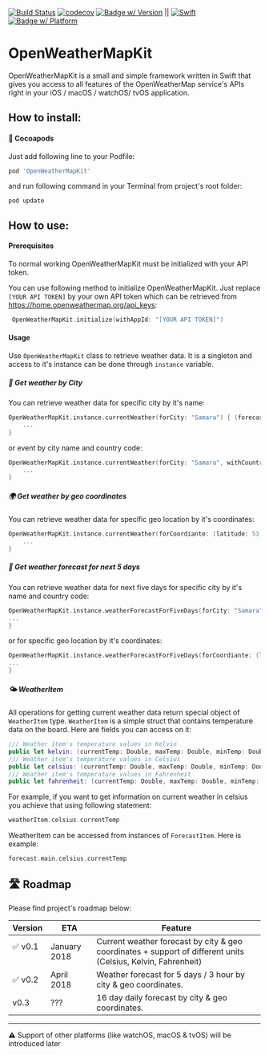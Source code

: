 [![Build Status](https://travis-ci.org/anverbogatov/OpenWeatherMapKit.svg?branch=master)](https://travis-ci.org/anverbogatov/OpenWeatherMapKit)
[![codecov](https://codecov.io/gh/anverbogatov/OpenWeatherMapKit/branch/master/graph/badge.svg)](https://codecov.io/gh/anverbogatov/OpenWeatherMapKit)
[![Badge w/ Version](https://cocoapod-badges.herokuapp.com/v/OpenWeatherMapKit/badge.png)](https://cocoadocs.org/docsets/OpenWeatherMapKit)
||
[![Swift](https://img.shields.io/badge/swift-4.2-orange.svg)](https://img.shields.io/badge/swift-4.2-orange.svg)
[![Badge w/ Platform](https://cocoapod-badges.herokuapp.com/p/OpenWeatherMapKit/badge.svg)](https://cocoadocs.org/docsets/OpenWeatherMapKit)

# OpenWeatherMapKit
OpenWeatherMapKit is a small and simple framework written in Swift that gives you access to all features of the OpenWeatherMap service's APIs right in your iOS / macOS / watchOS/ tvOS application.

## How to install:

#### 🥥 Cocoapods
Just add following line to your Podfile:
```ruby
pod 'OpenWeatherMapKit'
```
and run following command in your Terminal from project's root folder:
```shell
pod update
```

## How to use:

#### Prerequisites
To normal working OpenWeatherMapKit must be initialized with your API token.

You can use following method to initialize OpenWeatherMapKit. Just replace `[YOUR API TOKEN]` by your own API token which can be retrieved from https://home.openweathermap.org/api_keys:
```swift
 OpenWeatherMapKit.initialize(withAppId: "[YOUR API TOKEN]")
```

#### Usage
Use `OpenWeatherMapKit` class to retrieve weather data. It is a singleton and access to it's instance can be done through `instance` variable.

##### 🌇 Get weather by City
You can retrieve weather data for specific city by it's name:
```swift
OpenWeatherMapKit.instance.currentWeather(forCity: "Samara") { (forecast, error) in
    ...
}
```
or event by city name and country code:
```swift
OpenWeatherMapKit.instance.currentWeather(forCity: "Samara", withCountryCode: "ru") { (forecast, error) in
    ...
}
```

##### 🌍 Get weather by geo coordinates
You can retrieve weather data for specific geo location by it's coordinates:
```swift
OpenWeatherMapKit.instance.currentWeather(forCoordiante: (latitude: 53.2610313, longitude: 50.0579958)) { (forecast, error) in
    ...
}
```

##### 📆 Get weather forecast for next 5 days
You can retrieve weather data for next five days for specific city by it's name and country code:
```swift
OpenWeatherMapKit.instance.weatherForecastForFiveDays(forCity: "Samara", withCountryCode: "ru") { (forecast, error) in
...
}
```
or for specific geo location by it's coordinates:
```swift
OpenWeatherMapKit.instance.weatherForecastForFiveDays(forCoordiante: (latitude: 53.2610313, longitude: 50.0579958)) { (forecast, error) in
...
}
```

##### 🌤 WeatherItem
All operations for getting current weather data return special object of `WeatherItem` type. `WeatherItem` is a simple struct that contains temperature data on the board. Here are fields you can access on it:
```swift
/// Weather item's temperature values in Kelvin
public let kelvin: (currentTemp: Double, maxTemp: Double, minTemp: Double)
/// Weather item's temperature values in Celsius
public let celsius: (currentTemp: Double, maxTemp: Double, minTemp: Double)
/// Weather item's temperature values in Fahrenheit
public let fahrenheit: (currentTemp: Double, maxTemp: Double, minTemp: Double)
```
For example, if you want to get information on current weather in celsius you achieve that using following statement:
```swift
weatherItem.celsius.currentTemp
```

WeatherItem can be accessed from instances of `ForecastItem`. Here is example:
```swift
forecast.main.celsius.currentTemp
```

## 🛣 Roadmap
Please find project's roadmap below:

| Version | ETA | Feature |
| ------- | --- | ------- |
| ✅ v0.1    | January 2018 | Current weather forecast by city & geo coordinates + support of different units (Celsius, Kelvin, Fahrenheit) |
| ✅ v0.2 | April 2018 | Weather forecast for 5 days / 3 hour by city & geo coordinates. |
| v0.3 | ??? | 16 day daily forecast by city & geo coordinates. |

<hr/>

⚠️ Support of other platforms (like watchOS, macOS & tvOS) will be introduced later
